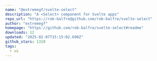 ```yaml
---
name: "@extremegf/svelte-select"
description: "A <Select> component for Svelte apps"
repo_url: "https://rob-balfre@github.com/rob-balfre/svelte-select"
author: "extremegf"
homepage: "https://github.com/rob-balfre/svelte-select#readme"
downloads: 12
updated: "2025-02-07T15:15:02.690Z"
github_stars: 1310
tags: 
  - ui
---
```

